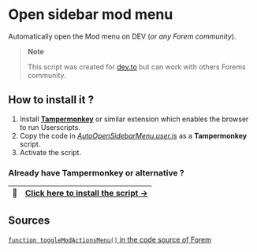 # Open sidebar mod menu
Automatically open the Mod menu on DEV (*or any Forem community*).

> **Note**
>
> This script was created for [dev.to](https://dev.to) but can work with others Forems community.

## How to install it ?

1. Install **[Tampermonkey](https://www.tampermonkey.net/)** or similar extension which enables the browser to run Userscripts.
2. Copy the code in *[AutoOpenSidebarMenu.user.js](AutoOpenSidebarMenu.user.js)* as a **Tampermonkey** script. 
3. Activate the script.

### Already have Tampermonkey or alternative ?

| :electric_plug: | [Click here to install the script →](https://github.com/devtotools/open-devto-panel-sidebar-mod/raw/main/AutoOpenSidebarModDEV.user.js) |
|-----------------|-----------------------------------------------------------------------------------------------------------------------------------------|


## Sources

[`function toggleModActionsMenu()` in the code source of Forem](https://github.com/forem/forem/blob/main/app/javascript/actionsPanel/initializeActionsPanelToggle.js#L19)
